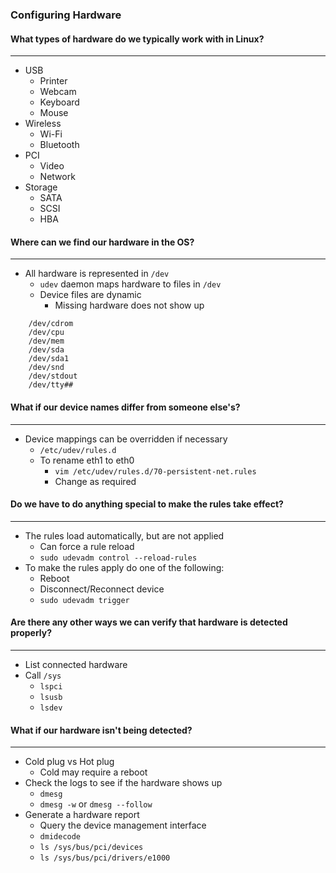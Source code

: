 ### Configuring Hardware

#### What types of hardware do we typically work with in Linux?

---

- USB
  - Printer
  - Webcam
  - Keyboard
  - Mouse
- Wireless
  - Wi-Fi
  - Bluetooth
- PCI
  - Video
  - Network
- Storage
  - SATA
  - SCSI
  - HBA

#### Where can we find our hardware in the OS?

---

- All hardware is represented in `/dev`
  - `udev` daemon maps hardware to files in `/dev`
  - Device files are dynamic
    - Missing hardware does not show up

```
	/dev/cdrom
	/dev/cpu
	/dev/mem
	/dev/sda
	/dev/sda1
	/dev/snd
	/dev/stdout
	/dev/tty##
```

#### What if our device names differ from someone else's?

---

- Device mappings can be overridden if necessary
  - `/etc/udev/rules.d`
  - To rename eth1 to eth0
    - `vim /etc/udev/rules.d/70-persistent-net.rules`
    - Change as required

#### Do we have to do anything special to make the rules take effect?

---

- The rules load automatically, but are not applied
  - Can force a rule reload
  - `sudo udevadm control --reload-rules`
- To make the rules apply do one of the following:
  - Reboot
  - Disconnect/Reconnect device
  - `sudo udevadm trigger`

#### Are there any other ways we can verify that hardware is detected properly?

---

- List connected hardware
- Call `/sys`
  - `lspci`
  - `lsusb`
  - `lsdev`

#### What if our hardware isn't being detected?

---

- Cold plug vs Hot plug
  - Cold may require a reboot
- Check the logs to see if the hardware shows up
  - `dmesg`
  - `dmesg -w` or `dmesg --follow`
- Generate a hardware report
  - Query the device management interface
  - `dmidecode`
  - `ls /sys/bus/pci/devices`
  - `ls /sys/bus/pci/drivers/e1000`
